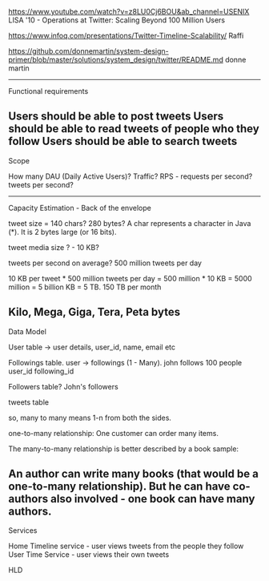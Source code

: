https://www.youtube.com/watch?v=z8LU0Cj6BOU&ab_channel=USENIX LISA '10 - Operations at Twitter: Scaling Beyond 100 Million Users

https://www.infoq.com/presentations/Twitter-Timeline-Scalability/ Raffi

https://github.com/donnemartin/system-design-primer/blob/master/solutions/system_design/twitter/README.md donne martin

--------
Functional requirements

Users should be able to post tweets
Users should be able to read tweets of people who they follow
Users should be able to search tweets
----------------
Scope

How many DAU (Daily Active Users)?
Traffic?
RPS - requests per second?
tweets per second?

-------------
Capacity Estimation - Back of the envelope

tweet size = 140 chars? 280 bytes? A char represents a character in Java (*). It is 2 bytes large (or 16 bits).

tweet media size ? - 10 KB?

tweets per second on average? 500 million tweets per day

10 KB per tweet * 500 million tweets per day = 500 million * 10 KB = 5000 million = 5 billion KB = 5 TB. 150 TB per month

Kilo, Mega, Giga, Tera, Peta bytes
------------------------

Data Model

User table -> user details, user_id, name, email etc

Followings table. user -> followings (1 - Many). john follows 100 people user_id following_id

Followers table? John's followers

tweets table

so, many to many means 1-n from both the sides.

one-to-many relationship: One customer can order many items.

The many-to-many relationship is better described by a book sample:

An author can write many books (that would be a one-to-many relationship). But he can have co-authors also involved - one book can have many authors.
-----

Services

Home Timeline service - user views tweets from the people they follow User Time Service - user views their own tweets

HLD
